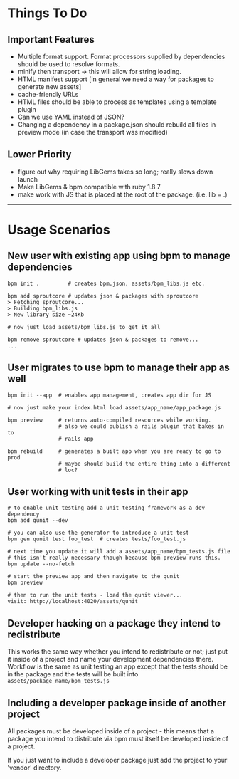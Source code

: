 # Things To Do

## Important Features

  * Multiple format support.  Format processors supplied by dependencies 
    should
    be used to resolve formats.
  * minify then transport -> this will allow for string loading.
  * HTML manifest support [in general we need a way for packages to generate 
    new assets]
  * cache-friendly URLs
  * HTML files should be able to process as templates using a template plugin
  * Can we use YAML instead of JSON?
  * Changing a dependency in a package.json should rebuild all files in 
    preview mode (in case the transport was modified)

## Lower Priority

  * figure out why requiring LibGems takes so long; really slows down launch
  * Make LibGems & bpm compatible with ruby 1.8.7
  * make work with JS that is placed at the root of the package. 
    (i.e. lib = .)

----------------

# Usage Scenarios

## New user with existing app using bpm to manage dependencies

    bpm init .         # creates bpm.json, assets/bpm_libs.js etc.
    
    bpm add sproutcore # updates json & packages with sproutcore
    > Fetching sproutcore...
    > Building bpm_libs.js
    > New library size ~24Kb
    
    # now just load assets/bpm_libs.js to get it all
    
    bpm remove sproutcore # updates json & packages to remove...
    ...
    
## User migrates to use bpm to manage their app as well

    bpm init --app  # enables app management, creates app dir for JS
    
    # now just make your index.html load assets/app_name/app_package.js
    
    bpm preview     # returns auto-compiled resources while working.
                    # also we could publish a rails plugin that bakes in to 
                    # rails app
    
    bpm rebuild     # generates a built app when you are ready to go to prod
                    # maybe should build the entire thing into a different 
                    # loc?
    
## User working with unit tests in their app

    # to enable unit testing add a unit testing framework as a dev dependency
    bpm add qunit --dev
    
    # you can also use the generator to introduce a unit test
    bpm gen qunit test foo_test  # creates tests/foo_test.js
    
    # next time you update it will add a assets/app_name/bpm_tests.js file
    # this isn't really necessary though because bpm preview runs this.
    bpm update --no-fetch
    
    # start the preview app and then navigate to the qunit
    bpm preview
    
    # then to run the unit tests - load the qunit viewer...
    visit: http://localhost:4020/assets/qunit 
    
## Developer hacking on a package they intend to redistribute

This works the same way whether you intend to redistribute or not; just put
it inside of a project and name your development dependencies there.  Workflow
is the same as unit testing an app except that the tests should be in the 
package and the tests will be built into `assets/package_name/bpm_tests.js`

## Including a developer package inside of another project

All packages must be developed inside of a project - this means that a package
you intend to distribute via bpm must itself be developed inside of a project.

If you just want to include a developer package just add the project to your 
'vendor' directory.
     